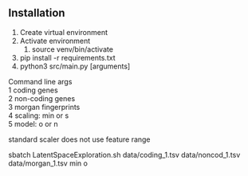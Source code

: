 ## Installation

1. Create virtual environment
2. Activate environment
   1. source venv/bin/activate
3. pip install -r requirements.txt
4. python3 src/main.py [arguments]

Command line args  
1  coding genes  
2  non-coding genes  
3  morgan fingerprints  
4  scaling: min or s  
5  model: o or n   

standard scaler does not use feature range

sbatch LatentSpaceExploration.sh data/coding_1.tsv data/noncod_1.tsv data/morgan_1.tsv min o  


